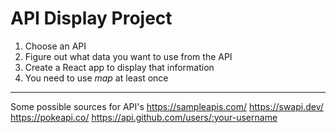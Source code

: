 # API Display Project

1. Choose an API
2. Figure out what data you want to use from the API
3. Create a React app to display that information
4. You need to use *map* at least once

---
Some possible sources for API's
https://sampleapis.com/
https://swapi.dev/
https://pokeapi.co/
https://api.github.com/users/:your-username